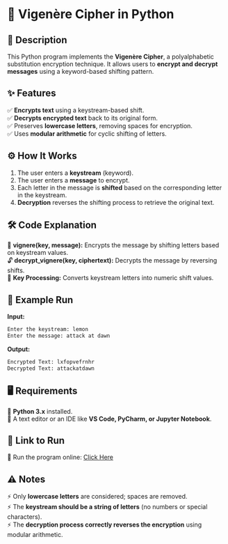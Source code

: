 
# 🔐 Vigenère Cipher in Python  

## 📜 Description  
This Python program implements the **Vigenère Cipher**, a polyalphabetic substitution encryption technique. It allows users to **encrypt and decrypt messages** using a keyword-based shifting pattern.  

## ✨ Features  
✅ **Encrypts text** using a keystream-based shift.  
✅ **Decrypts encrypted text** back to its original form.  
✅ Preserves **lowercase letters**, removing spaces for encryption.  
✅ Uses **modular arithmetic** for cyclic shifting of letters.  

## ⚙️ How It Works  
1. The user enters a **keystream** (keyword).  
2. The user enters a **message** to encrypt.  
3. Each letter in the message is **shifted** based on the corresponding letter in the keystream.  
4. **Decryption** reverses the shifting process to retrieve the original text.  

## 🛠 Code Explanation  
🔢 **vignere(key, message):** Encrypts the message by shifting letters based on keystream values.  
🔓 **decrypt_vignere(key, ciphertext):** Decrypts the message by reversing shifts.  
📜 **Key Processing:** Converts keystream letters into numeric shift values.  

## 🎯 Example Run  
**Input:**  
```bash
Enter the keystream: lemon
Enter the message: attack at dawn
```
**Output:**  
```bash
Encrypted Text: lxfopvefrnhr
Decrypted Text: attackatdawn
```

## 🖥 Requirements  
🐍 **Python 3.x** installed.  
📝 A text editor or an IDE like **VS Code, PyCharm, or Jupyter Notebook**.  

## 🚀 Link to Run  
🔹 Run the program online: [Click Here](https://onlinegdb.com/uRZycDGSc) 

## ⚠️ Notes  
⚡ Only **lowercase letters** are considered; spaces are removed.  
⚡ The **keystream should be a string of letters** (no numbers or special characters).  
⚡ The **decryption process correctly reverses the encryption** using modular arithmetic.  

